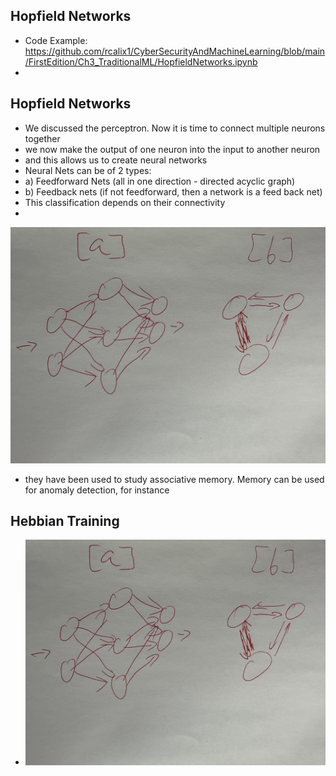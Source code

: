 ## Hopfield Networks

* Code Example: https://github.com/rcalix1/CyberSecurityAndMachineLearning/blob/main/FirstEdition/Ch3_TraditionalML/HopfieldNetworks.ipynb
* 

## Hopfield Networks

* We discussed the perceptron. Now it is time to connect multiple neurons together
* we now make the output of one neuron into the input to another neuron
* and this allows us to create neural networks
* Neural Nets can be of 2 types:
* a) Feedforward Nets (all in one direction - directed acyclic graph)
* b) Feedback nets (if not feedforward, then a network is a feed back net)
* This classification depends on their connectivity
* 

![feedBack](feedBackNets.jpeg)

* they have been used to study associative memory. Memory can be used for anomaly detection, for instance

## Hebbian Training

* ![hebb](feedBackNets.jpeg)
